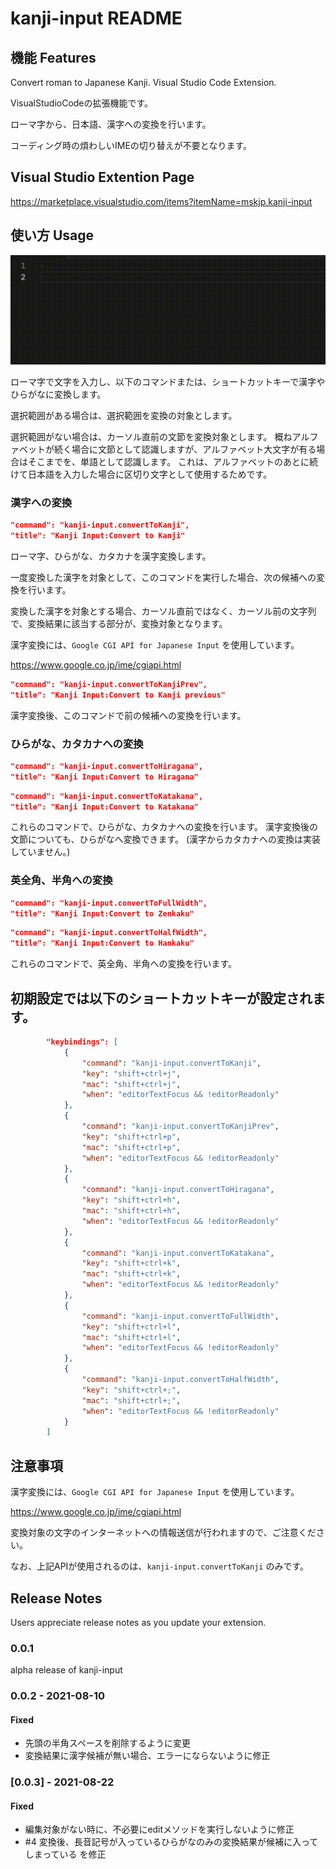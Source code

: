 # kanji-input README

## 機能 Features

Convert roman to Japanese Kanji.
Visual Studio Code Extension.

VisualStudioCodeの拡張機能です。

ローマ字から、日本語、漢字への変換を行います。

コーディング時の煩わしいIMEの切り替えが不要となります。

## Visual Studio Extention Page

https://marketplace.visualstudio.com/items?itemName=mskjp.kanji-input

## 使い方 Usage

![使い方](image/kanji-input-usage.gif "usage")

ローマ字で文字を入力し、以下のコマンドまたは、ショートカットキーで漢字やひらがなに変換します。

選択範囲がある場合は、選択範囲を変換の対象とします。

選択範囲がない場合は、カーソル直前の文節を変換対象とします。
概ねアルファベットが続く場合に文節として認識しますが、アルファベット大文字が有る場合はそこまでを、単語として認識します。
これは、アルファベットのあとに続けて日本語を入力した場合に区切り文字として使用するためです。

### 漢字への変換

```json
"command": "kanji-input.convertToKanji",
"title": "Kanji Input:Convert to Kanji"
```

ローマ字、ひらがな、カタカナを漢字変換します。

一度変換した漢字を対象として、このコマンドを実行した場合、次の候補への変換を行います。

変換した漢字を対象とする場合、カーソル直前ではなく、カーソル前の文字列で、変換結果に該当する部分が、変換対象となります。

漢字変換には、`Google CGI API for Japanese Input` を使用しています。

https://www.google.co.jp/ime/cgiapi.html

```json
"command": "kanji-input.convertToKanjiPrev",
"title": "Kanji Input:Convert to Kanji previous"
```

漢字変換後、このコマンドで前の候補への変換を行います。

### ひらがな、カタカナへの変換

```json
"command": "kanji-input.convertToHiragana",
"title": "Kanji Input:Convert to Hiragana"
```

```json
"command": "kanji-input.convertToKatakana",
"title": "Kanji Input:Convert to Katakana"
```

これらのコマンドで、ひらがな、カタカナへの変換を行います。
漢字変換後の文節についても、ひらがなへ変換できます。
(漢字からカタカナへの変換は実装していません。)

### 英全角、半角への変換

```json
"command": "kanji-input.convertToFullWidth",
"title": "Kanji Input:Convert to Zenkaku"
```

```json
"command": "kanji-input.convertToHalfWidth",
"title": "Kanji Input:Convert to Hankaku"
```

これらのコマンドで、英全角、半角への変換を行います。

## 初期設定では以下のショートカットキーが設定されます。

```json
        "keybindings": [
            {
                "command": "kanji-input.convertToKanji",
                "key": "shift+ctrl+j",
                "mac": "shift+ctrl+j",
                "when": "editorTextFocus && !editorReadonly"
            },
            {
                "command": "kanji-input.convertToKanjiPrev",
                "key": "shift+ctrl+p",
                "mac": "shift+ctrl+p",
                "when": "editorTextFocus && !editorReadonly"
            },
            {
                "command": "kanji-input.convertToHiragana",
                "key": "shift+ctrl+h",
                "mac": "shift+ctrl+h",
                "when": "editorTextFocus && !editorReadonly"
            },
            {
                "command": "kanji-input.convertToKatakana",
                "key": "shift+ctrl+k",
                "mac": "shift+ctrl+k",
                "when": "editorTextFocus && !editorReadonly"
            },
            {
                "command": "kanji-input.convertToFullWidth",
                "key": "shift+ctrl+l",
                "mac": "shift+ctrl+l",
                "when": "editorTextFocus && !editorReadonly"
            },
            {
                "command": "kanji-input.convertToHalfWidth",
                "key": "shift+ctrl+;",
                "mac": "shift+ctrl+;",
                "when": "editorTextFocus && !editorReadonly"
            }
        ]
```

## 注意事項

漢字変換には、`Google CGI API for Japanese Input` を使用しています。

https://www.google.co.jp/ime/cgiapi.html

変換対象の文字のインターネットへの情報送信が行われますので、ご注意ください。

なお、上記APIが使用されるのは、`kanji-input.convertToKanji` のみです。

## Release Notes

Users appreciate release notes as you update your extension.

### 0.0.1

alpha release of kanji-input

### 0.0.2 - 2021-08-10

#### Fixed

- 先頭の半角スペースを削除するように変更
- 変換結果に漢字候補が無い場合、エラーにならないように修正

### [0.0.3] - 2021-08-22

#### Fixed

- 編集対象がない時に、不必要にeditメソッドを実行しないように修正
- #4 変換後、長音記号が入っているひらがなのみの変換結果が候補に入ってしまっている を修正
